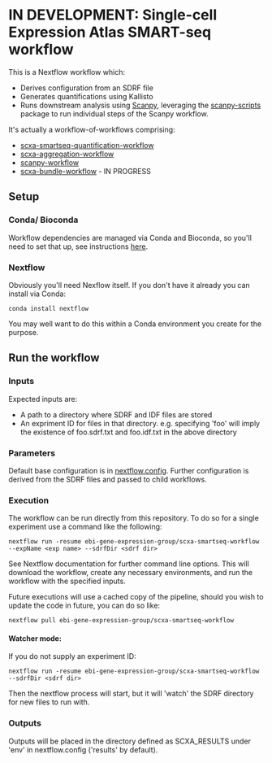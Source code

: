 # IN DEVELOPMENT: Single-cell Expression Atlas SMART-seq workflow

This is a Nextflow workflow which:

 * Derives configuration from an SDRF file
 * Generates quantifications using Kallisto
 * Runs downstream analysis using [Scanpy](https://scanpy.readthedocs.io/en/latest/), leveraging the [scanpy-scripts](https://github.com/ebi-gene-expression-group/scanpy-scripts) package to run individual steps of the Scanpy workflow.

It's actually a workflow-of-workflows comprising:

 * [scxa-smartseq-quantification-workflow](https://github.com/ebi-gene-expression-group/scxa-smartseq-quantification-workflow)
 * [scxa-aggregation-workflow](https://github.com/ebi-gene-expression-group/scxa-aggregation-workflow)
 * [scanpy-workflow](https://github.com/ebi-gene-expression-group/scanpy-workflow)
 * [scxa-bundle-workflow](https://github.com/ebi-gene-expression-group/scxa-bundle-workflow) - IN PROGRESS


## Setup

### Conda/ Bioconda

Workflow dependencies are managed via Conda and Bioconda, so you'll need to set that up, see instructions [here](https://bioconda.github.io/#install-conda). 

### Nextflow

Obviously you'll need Nexflow itself. If you don't have it already you can install via Conda:

```
conda install nextflow
```

You may well want to do this within a Conda environment you create for the purpose.

## Run the workflow

### Inputs

Expected inputs are:

 * A path to a directory where SDRF and IDF files are stored
 * An expriment ID for files in that directory. e.g. specifying 'foo' will imply the existence of foo.sdrf.txt and foo.idf.txt in the above directory 


### Parameters

Default base configuration is in [nextflow.config](nextflow.config). Further configuration is derived from the SDRF files and passed to child workflows.

### Execution

The workflow can be run directly from this repository. To do so for a single experiment use a command like the following:

```
nextflow run -resume ebi-gene-expression-group/scxa-smartseq-workflow --expName <exp name> --sdrfDir <sdrf dir> 
```

See Nextflow documentation for further command line options. This will download the workflow, create any necessary environments, and run the workflow with the specified inputs. 

Future executions will use a cached copy of the pipeline, should you wish to update the code in future, you can do so like:

```
nextflow pull ebi-gene-expression-group/scxa-smartseq-workflow
```

#### Watcher mode:

If you do not supply an experiment ID:

```
nextflow run -resume ebi-gene-expression-group/scxa-smartseq-workflow --sdrfDir <sdrf dir> 
```

Then the nextflow process will start, but it will 'watch' the SDRF directory for new files to run with.

### Outputs

Outputs will be placed in the directory defined as SCXA_RESULTS under 'env' in nextflow.config ('results' by default).
